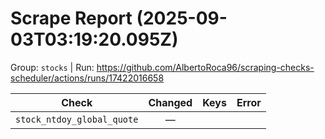 # Scrape Report (2025-09-03T03:19:20.095Z)

Group: `stocks`  |  Run: https://github.com/AlbertoRoca96/scraping-checks-scheduler/actions/runs/17422016658

| Check | Changed | Keys | Error |
|---|:---:|:--|:--|
| `stock_ntdoy_global_quote` | — |  |  |
